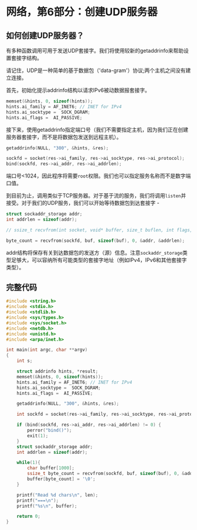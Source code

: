 # 网络，第6部分：创建UDP服务器

## 如何创建UDP服务器？

有多种函数调用可用于发送UDP套接字。我们将使用较新的getaddrinfo来帮助设置套接字结构。

请记住，UDP是一种简单的基于数据包（'data-gram'）协议;两个主机之间没有建立连接。

首先，初始化提示addrinfo结构以请求IPv6被动数据报套接字。

```c
memset(&hints, 0, sizeof(hints));
hints.ai_family = AF_INET6; // INET for IPv4
hints.ai_socktype =  SOCK_DGRAM;
hints.ai_flags =  AI_PASSIVE;
```

接下来，使用getaddrinfo指定端口号（我们不需要指定主机，因为我们正在创建服务器套接字，而不是将数据包发送到远程主机）。

```c
getaddrinfo(NULL, "300", &hints, &res);

sockfd = socket(res->ai_family, res->ai_socktype, res->ai_protocol);
bind(sockfd, res->ai_addr, res->ai_addrlen);
```

端口号&lt;1024，因此程序将需要`root`权限。我们也可以指定服务名称而不是数字端口值。

到目前为止，调用类似于TCP服务器。对于基于流的服务，我们将调用`listen`并接受。对于我们的UDP服务，我们可以开始等待数据包到达套接字 -

```c
struct sockaddr_storage addr;
int addrlen = sizeof(addr);

// ssize_t recvfrom(int socket, void* buffer, size_t buflen, int flags, struct sockaddr *addr, socklen_t * address_len);

byte_count = recvfrom(sockfd, buf, sizeof(buf), 0, &addr, &addrlen);
```

addr结构将保存有关到达数据包的发送方（源）信息。注意`sockaddr_storage`类型足够大，可以容纳所有可能类型的套接字地址（例如IPv4，IPv6和其他套接字类型）。

## 完整代码

```c
#include <string.h>
#include <stdio.h>
#include <stdlib.h>
#include <sys/types.h>
#include <sys/socket.h>
#include <netdb.h>
#include <unistd.h>
#include <arpa/inet.h>

int main(int argc, char **argv)
{
    int s;

    struct addrinfo hints, *result;
    memset(&hints, 0, sizeof(hints));
    hints.ai_family = AF_INET6; // INET for IPv4
    hints.ai_socktype =  SOCK_DGRAM;
    hints.ai_flags =  AI_PASSIVE;

    getaddrinfo(NULL, "300", &hints, &res);

    int sockfd = socket(res->ai_family, res->ai_socktype, res->ai_protocol);

    if (bind(sockfd, res->ai_addr, res->ai_addrlen) != 0) {
        perror("bind()");
        exit(1);
    }
    struct sockaddr_storage addr;
    int addrlen = sizeof(addr);

    while(1){
        char buffer[1000];
        ssize_t byte_count = recvfrom(sockfd, buf, sizeof(buf), 0, &addr, &addrlen);
        buffer[byte_count] = '\0';
    }

    printf("Read %d chars\n", len);
    printf("===\n");
    printf("%s\n", buffer);

    return 0;
}
```